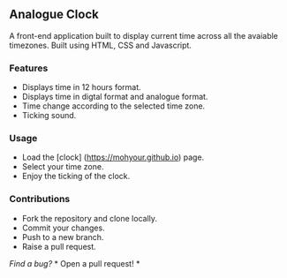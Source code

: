 ## Analogue Clock

A front-end application built to display current time across all the avaiable timezones. Built using HTML, CSS and Javascript.
 

### Features

* Displays time in 12 hours format.
* Displays time in digtal format and analogue format.
* Time change according to the selected time zone.
* Ticking sound.


### Usage

* Load the [clock] (https://mohyour.github.io) page.
* Select your time zone.
* Enjoy the ticking of the clock.
 

### Contributions

* Fork the repository and clone locally.
* Commit your changes.
* Push to a new branch.
* Raise a pull request.

*Find a bug?* * Open a pull request! *
